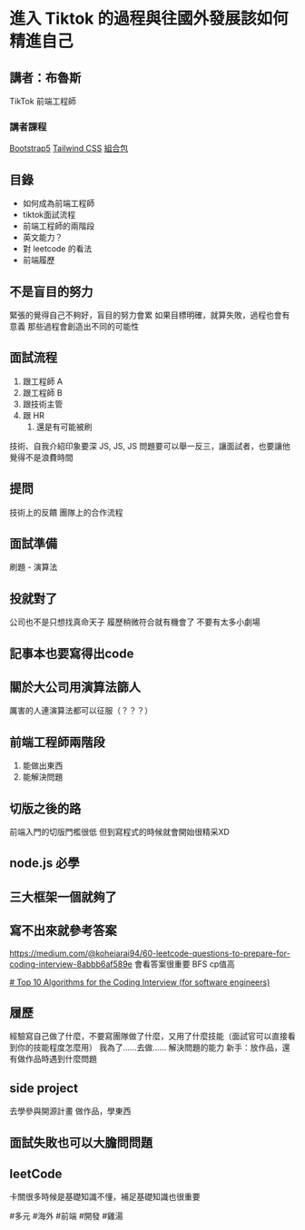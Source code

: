 # 進入 Tiktok 的過程與往國外發展該如何精進自己
## 講者：布魯斯
TikTok 前端工程師
### 講者課程
[Bootstrap5](https://hiskio.com/fundraising/529/about?s=tc)
[Tailwind CSS](https://hiskio.com/fundraising/533/about?s=tc)
[組合包](https://hiskio.com/packages/LJrNdGmy6)

## 目錄
- 如何成為前端工程師
- tiktok面試流程
- 前端工程師的兩階段
- 英文能力？
- 對 leetcode 的看法
- 前端履歷

## 不是盲目的努力
緊張的覺得自己不夠好，盲目的努力會累
如果目標明確，就算失敗，過程也會有意義
那些過程會創造出不同的可能性

## 面試流程
1. 跟工程師 A
2. 跟工程師 B
3. 跟技術主管
4. 跟 HR
	1. 還是有可能被刷

技術、自我介紹印象要深
JS, JS, JS
問題要可以舉一反三，讓面試者，也要讓他覺得不是浪費時間
## 提問
技術上的反饋
團隊上的合作流程

## 面試準備
刷題
	- 演算法
	
## 投就對了
公司也不是只想找真命天子
履歷稍微符合就有機會了
不要有太多小劇場

## 記事本也要寫得出code

## 關於大公司用演算法篩人
厲害的人連演算法都可以征服（？？？）

## 前端工程師兩階段
1. 能做出東西
2. 能解決問題

## 切版之後的路
前端入門的切版門檻很低
但到寫程式的時候就會開始很精采XD

## node.js 必學

## 三大框架一個就夠了

## 寫不出來就參考答案
https://medium.com/@koheiarai94/60-leetcode-questions-to-prepare-for-coding-interview-8abbb6af589e
會看答案很重要
BFS cp值高

[# Top 10 Algorithms for the Coding Interview (for software engineers)](https://www.youtube.com/watch?v=r1MXwyiGi_U)
## 履歷
經驗寫自己做了什麼，不要寫團隊做了什麼，又用了什麼技能（面試官可以直接看到你的技能程度怎麼用）
我為了……去做……
解決問題的能力
新手：放作品，還有做作品時遇到什麼問題


## side project
去學參與開源計畫
做作品，學東西

## 面試失敗也可以大膽問問題

## leetCode
卡關很多時候是基礎知識不懂，補足基礎知識也很重要


#多元 #海外 #前端 #開發 #雞湯